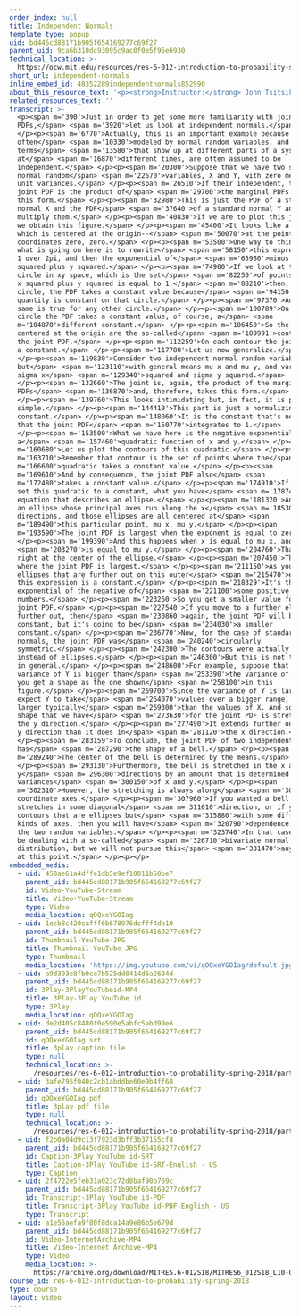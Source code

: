 ```yaml
---
order_index: null
title: Independent Normals
template_type: popup
uid: bd445cd88171b905f654169277c69f27
parent_uid: 9ca6b310dc93095c9ac0f0e5f95e6930
technical_location: >-
  https://ocw.mit.edu/resources/res-6-012-introduction-to-probability-spring-2018/part-i-the-fundamentals/independent-normals
short_url: independent-normals
inline_embed_id: 48352289independentnormals852990
about_this_resource_text: '<p><strong>Instructor:</strong> John Tsitsiklis</p>'
related_resources_text: ''
transcript: >-
  <p><span m='390'>Just in order to get some more familiarity with joint
  PDFs,</span> <span m='3920'>let us look at independent normals.</span>
  </p><p><span m='6770'>Actually, this is an important example because noise is
  often</span> <span m='10330'>modeled by normal random variables, and noise
  terms</span> <span m='13580'>that show up at different parts of a system, or
  at</span> <span m='16870'>different times, are often assumed to be
  independent.</span> </p><p><span m='20300'>Suppose that we have two standard
  normal random</span> <span m='22570'>variables, X and Y, with zero means and
  unit variances.</span> </p><p><span m='26510'>If their independent, their
  joint PDF is the product of</span> <span m='29700'>the marginal PDFs and takes
  this form.</span> </p><p><span m='32980'>This is just the PDF of a standard
  normal X and the PDF</span> <span m='37640'>of a standard normal Y and we
  multiply them.</span> </p><p><span m='40830'>If we are to plot this joint PDF
  we obtain this figure.</span> </p><p><span m='45400'>It looks like a bell
  which is centered at the origin--</span> <span m='50070'>at the point with
  coordinates zero, zero.</span> </p><p><span m='53500'>One way to think about
  what is going on here is to rewrite</span> <span m='58150'>this expression as
  1 over 2pi, and then the exponential of</span> <span m='65980'>minus 1/2 x
  squared plus y squared.</span> </p><p><span m='74900'>If we look at the unit
  circle in xy space, which is the set</span> <span m='82250'>of points at which
  x squared plus y squared is equal to 1,</span> <span m='88210'>then, on that
  circle, the PDF takes a constant value because</span> <span m='94150'>this
  quantity is constant on that circle.</span> </p><p><span m='97370'>And the
  same is true for any other circle.</span> </p><p><span m='100789'>On any
  circle the PDF takes a constant value, of course, a</span> <span
  m='104870'>different constant.</span> </p><p><span m='106450'>So the circles
  centered at the origin are the so-called</span> <span m='109991'>contours of
  the joint PDF.</span> </p><p><span m='112259'>On each contour the joint PDF is
  a constant.</span> </p><p><span m='117780'>Let us now generalize.</span>
  </p><p><span m='119830'>Consider two independent normal random variables,
  but</span> <span m='123110'>with general means mu x and mu y, and variances
  sigma x</span> <span m='129340'>squared and sigma y squared.</span>
  </p><p><span m='132660'>The joint is, again, the product of the marginal
  PDFs</span> <span m='136870'>and, therefore, takes this form.</span>
  </p><p><span m='139760'>This looks intimidating but, in fact, it is pretty
  simple.</span> </p><p><span m='144410'>This part is just a normalizing
  constant.</span> </p><p><span m='148060'>It is the constant that's needed so
  that the joint PDF</span> <span m='150770'>integrates to 1.</span>
  </p><p><span m='153500'>What we have here is the negative exponential of
  a</span> <span m='157460'>quadratic function of x and y.</span> </p><p><span
  m='160680'>Let us plot the contours of this quadratic.</span> </p><p><span
  m='163710'>Remember that contour is the set of points where the</span> <span
  m='166600'>quadratic takes a constant value.</span> </p><p><span
  m='169610'>And by consequence, the joint PDF also</span> <span
  m='172480'>takes a constant value.</span> </p><p><span m='174910'>If you have
  set this quadratic to a constant, what you have</span> <span m='178740'>is the
  equation that describes an ellipse.</span> </p><p><span m='181320'>And it is
  an ellipse whose principal axes run along the x</span> <span m='185300'>and y
  directions, and those ellipses are all centered at</span> <span
  m='189490'>this particular point, mu x, mu y.</span> </p><p><span
  m='193590'>The joint PDF is largest when the exponent is equal to zero.</span>
  </p><p><span m='199390'>And this happens when x is equal to mu x, and y</span>
  <span m='203270'>is equal to mu y.</span> </p><p><span m='204760'>That is,
  right at the center of the ellipse.</span> </p><p><span m='207450'>That's
  where the joint PDF is largest.</span> </p><p><span m='211150'>As you move to
  ellipses that are further out on this outer</span> <span m='215470'>ellipse,
  this expression is a constant.</span> </p><p><span m='218329'>It's the
  exponential of the negative of</span> <span m='221100'>some positive
  numbers.</span> </p><p><span m='223260'>So you get a smaller value for the
  joint PDF.</span> </p><p><span m='227540'>If you move to a further ellipse
  further out, then</span> <span m='230860'>again, the joint PDF will be a
  constant, but it's going to be</span> <span m='234030'>a smaller
  constant.</span> </p><p><span m='236770'>Now, for the case of standard
  normals, the joint PDF was</span> <span m='240240'>circularly
  symmetric.</span> </p><p><span m='242300'>The contours were actually circles,
  instead of ellipses.</span> </p><p><span m='246300'>But this is not the case
  in general.</span> </p><p><span m='248600'>For example, suppose that the
  variance of Y is bigger than</span> <span m='253390'>the variance of X. Then
  you get a shape as the one shown</span> <span m='258100'>in this
  figure.</span> </p><p><span m='259700'>Since the variance of Y is larger, we
  expect Y to take</span> <span m='264070'>values over a bigger range, and to be
  larger typically</span> <span m='269300'>than the values of X. And so the bell
  shape that we have</span> <span m='273630'>for the joint PDF is stretched in
  the y direction.</span> </p><p><span m='277490'>It extends further out in the
  y direction than it does in</span> <span m='281120'>the x direction.</span>
  </p><p><span m='283159'>To conclude, the joint PDF of two independent normals
  has</span> <span m='287290'>the shape of a bell.</span> </p><p><span
  m='289240'>The center of the bell is determined by the means.</span>
  </p><p><span m='293130'>Furthermore, the bell is stretched in the x and
  y</span> <span m='296300'>directions by an amount that is determined by the
  variances</span> <span m='300150'>of x and y.</span> </p><p><span
  m='302310'>However, the stretching is always along</span> <span m='305580'>the
  coordinate axes.</span> </p><p><span m='307960'>If you wanted a bell that
  stretches in some diagonal</span> <span m='311610'>direction, or if you have
  contours that are ellipses but</span> <span m='315880'>with some different
  kinds of axes, then you will have</span> <span m='320790'>dependence between
  the two random variables.</span> </p><p><span m='323740'>In that case, we will
  be dealing with a so-called</span> <span m='326710'>bivariate normal
  distribution, but we will not pursue this</span> <span m='331470'>any further
  at this point.</span> </p><p></p>
embedded_media:
  - uid: 458ae61a4dffe1db5e9ef10011b50be7
    parent_uid: bd445cd88171b905f654169277c69f27
    id: Video-YouTube-Stream
    title: Video-YouTube-Stream
    type: Video
    media_location: qOQxeYGOIag
  - uid: 1ecb8c420cafff6b678976dcfff4da10
    parent_uid: bd445cd88171b905f654169277c69f27
    id: Thumbnail-YouTube-JPG
    title: Thumbnail-YouTube-JPG
    type: Thumbnail
    media_location: 'https://img.youtube.com/vi/qOQxeYGOIag/default.jpg'
  - uid: a9d393e8fb0ce7b525dd0414d6a2604d
    parent_uid: bd445cd88171b905f654169277c69f27
    id: 3Play-3PlayYouTubeid-MP4
    title: 3Play-3Play YouTube id
    type: 3Play
    media_location: qOQxeYGOIag
  - uid: de2d405c8480f0e590e5abfc5abd99e6
    parent_uid: bd445cd88171b905f654169277c69f27
    id: qOQxeYGOIag.srt
    title: 3play caption file
    type: null
    technical_location: >-
      /resources/res-6-012-introduction-to-probability-spring-2018/part-i-the-fundamentals/independent-normals/qOQxeYGOIag.srt
  - uid: 3afe795f040c2cb1abddbe60e9b4ff68
    parent_uid: bd445cd88171b905f654169277c69f27
    id: qOQxeYGOIag.pdf
    title: 3play pdf file
    type: null
    technical_location: >-
      /resources/res-6-012-introduction-to-probability-spring-2018/part-i-the-fundamentals/independent-normals/qOQxeYGOIag.pdf
  - uid: f2b0a04d9c13f7923d3bff3b37155cf8
    parent_uid: bd445cd88171b905f654169277c69f27
    id: Caption-3Play YouTube id-SRT
    title: Caption-3Play YouTube id-SRT-English - US
    type: Caption
  - uid: 2f4722e5feb31a023c72d8baf90b769c
    parent_uid: bd445cd88171b905f654169277c69f27
    id: Transcript-3Play YouTube id-PDF
    title: Transcript-3Play YouTube id-PDF-English - US
    type: Transcript
  - uid: a1e55aefa9f80f8dca14a9e86b5e679d
    parent_uid: bd445cd88171b905f654169277c69f27
    id: Video-InternetArchive-MP4
    title: Video-Internet Archive-MP4
    type: Video
    media_location: >-
      https://archive.org/download/MITRES.6-012S18/MITRES6_012S18_L10-07_300k.mp4
course_id: res-6-012-introduction-to-probability-spring-2018
type: course
layout: video
---
```

